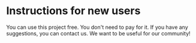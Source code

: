 # Instructions for new users

You can use this project free. You don't need to pay for it.
If you have any suggestions, you can contact us. We want to be useful for our community!
